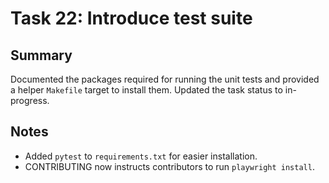 # Task 22: Introduce test suite

## Summary
Documented the packages required for running the unit tests and provided a helper `Makefile` target to install them. Updated the task status to in-progress.

## Notes
- Added `pytest` to `requirements.txt` for easier installation.
- CONTRIBUTING now instructs contributors to run `playwright install`.

